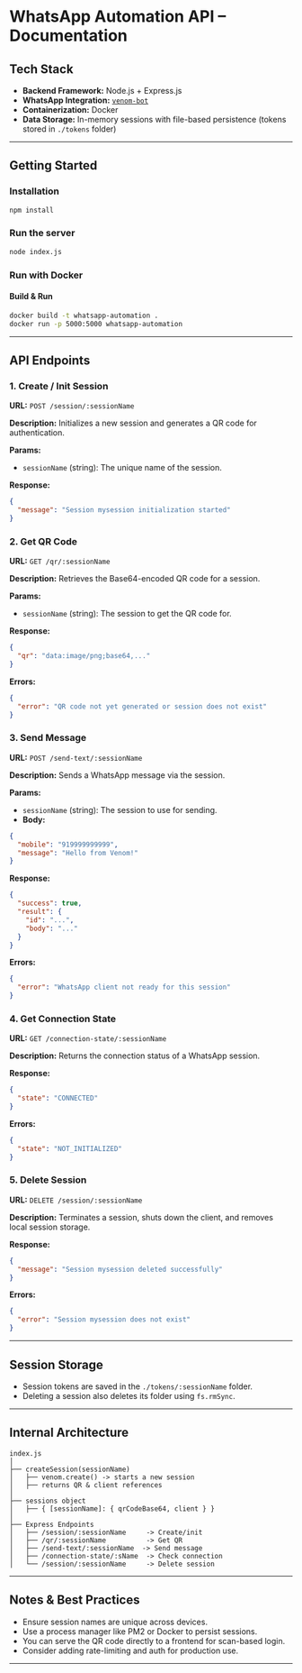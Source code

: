 
# WhatsApp Automation API – Documentation

## Tech Stack
- **Backend Framework:** Node.js + Express.js
- **WhatsApp Integration:** [`venom-bot`](https://github.com/orkestral/venom)
- **Containerization:** Docker
- **Data Storage:** In-memory sessions with file-based persistence (tokens stored in `./tokens` folder)

---

## Getting Started

### Installation

```bash
npm install
```

### Run the server

```bash
node index.js
```

### Run with Docker

#### Build & Run

```bash
docker build -t whatsapp-automation .
docker run -p 5000:5000 whatsapp-automation
```

---

## API Endpoints

### 1. **Create / Init Session**

**URL:** `POST /session/:sessionName`

**Description:** Initializes a new session and generates a QR code for authentication.

**Params:**
- `sessionName` (string): The unique name of the session.

**Response:**
```json
{
  "message": "Session mysession initialization started"
}
```

### 2. **Get QR Code**

**URL:** `GET /qr/:sessionName`

**Description:** Retrieves the Base64-encoded QR code for a session.

**Params:**
- `sessionName` (string): The session to get the QR code for.

**Response:**
```json
{
  "qr": "data:image/png;base64,..."
}
```

**Errors:**
```json
{
  "error": "QR code not yet generated or session does not exist"
}
```

### 3. **Send Message**

**URL:** `POST /send-text/:sessionName`

**Description:** Sends a WhatsApp message via the session.

**Params:**
- `sessionName` (string): The session to use for sending.
- **Body:**
```json
{
  "mobile": "919999999999",
  "message": "Hello from Venom!"
}
```

**Response:**
```json
{
  "success": true,
  "result": {
    "id": "...",
    "body": "..."
  }
}
```

**Errors:**
```json
{
  "error": "WhatsApp client not ready for this session"
}
```

### 4. **Get Connection State**

**URL:** `GET /connection-state/:sessionName`

**Description:** Returns the connection status of a WhatsApp session.

**Response:**
```json
{
  "state": "CONNECTED"
}
```

**Errors:**
```json
{
  "state": "NOT_INITIALIZED"
}
```

### 5. **Delete Session**

**URL:** `DELETE /session/:sessionName`

**Description:** Terminates a session, shuts down the client, and removes local session storage.

**Response:**
```json
{
  "message": "Session mysession deleted successfully"
}
```

**Errors:**
```json
{
  "error": "Session mysession does not exist"
}
```

---

## Session Storage

- Session tokens are saved in the `./tokens/:sessionName` folder.
- Deleting a session also deletes its folder using `fs.rmSync`.

---

## Internal Architecture

```
index.js
│
├── createSession(sessionName)
│   ├── venom.create() -> starts a new session
│   ├── returns QR & client references
│
├── sessions object
│   ├── { [sessionName]: { qrCodeBase64, client } }
│
├── Express Endpoints
│   ├── /session/:sessionName     -> Create/init
│   ├── /qr/:sessionName          -> Get QR
│   ├── /send-text/:sessionName  -> Send message
│   ├── /connection-state/:sName  -> Check connection
│   └── /session/:sessionName     -> Delete session
```

---

## Notes & Best Practices

- Ensure session names are unique across devices.
- Use a process manager like PM2 or Docker to persist sessions.
- You can serve the QR code directly to a frontend for scan-based login.
- Consider adding rate-limiting and auth for production use.

---
